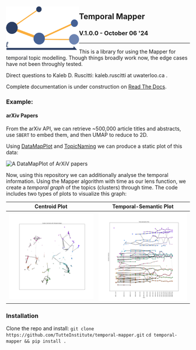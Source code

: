<img
align="left" width="200" height="120" 
src="./docs/icon.png" alt="Temporal Mapper Logo">
## Temporal Mapper

### V.1.0.0 - October 06 '24
-----------------------------------------------
This is a library for using the Mapper for temporal topic modelling.
Though things broadly work now, the edge cases have not been throughly 
tested.

Direct questions to Kaleb D. Ruscitti: kaleb.ruscitti at uwaterloo.ca .

Complete documentation is under construction on [Read The Docs](
https://temporal-mapper.readthedocs.io/en/latest/).

### Example:
#### arXiv Papers 
From the arXiv API, we can retrieve ~500,000 article titles and abstracts,
use `SBERT` to embed them, and then UMAP to reduce to 2D.

Using [DataMapPlot](https://github.com/tutteinstitute/datamapplot) and
[TopicNaming](https://github.com/tutteinstitute/topicnaming) we can
produce a static plot of this data:

![A DataMapPlot of ArXiV papers](./doc/arxiv_static.png 
"A DataMapPlot of ArXiV Papers")

Now, using this repository we can additionally analyse the temporal
information. Using the Mapper algorithm with time as our lens
function, we create a *temporal graph* of the topics (clusters)
through time. The code includes two types of plots to visualize this
graph:

Centroid Plot             |  Temporal-Semantic Plot
:-------------------------:|:-------------------------:
![](./docs/arxiv_centroids.png)  |  ![](./docs/arxiv_time.png)

### Installation
Clone the repo and install: 
`git clone https://github.com/TutteInstitute/temporal-mapper.git`
`cd temporal-mapper && pip install .`
